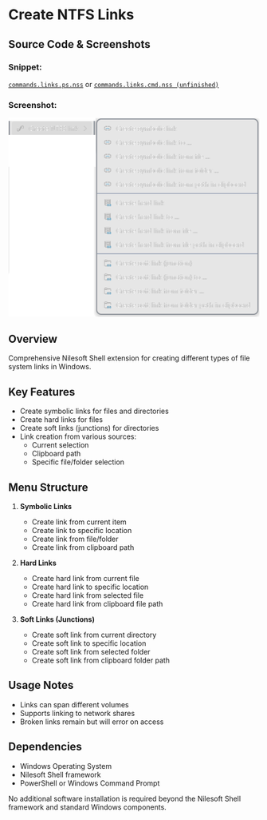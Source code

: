 # Create NTFS Links

## Source Code & Screenshots

### Snippet:
[`commands.links.ps.nss`](/ex3.multifunction/commands.links.ps.nss)
or
[`commands.links.cmd.nss (unfinished)`](/ex3.multifunction/commands.links.cmd.nss)

### Screenshot:
![Screenshot 1](/ex3.multifunction/commands.links.png)

## Overview

Comprehensive Nilesoft Shell extension for creating different types of file system links in Windows.

## Key Features
- Create symbolic links for files and directories
- Create hard links for files
- Create soft links (junctions) for directories
- Link creation from various sources:
  - Current selection
  - Clipboard path
  - Specific file/folder selection

## Menu Structure
1. **Symbolic Links**
   - Create link from current item
   - Create link to specific location
   - Create link from file/folder
   - Create link from clipboard path

2. **Hard Links**
   - Create hard link from current file
   - Create hard link to specific location
   - Create hard link from selected file
   - Create hard link from clipboard file path

3. **Soft Links (Junctions)**
   - Create soft link from current directory
   - Create soft link to specific location
   - Create soft link from selected folder
   - Create soft link from clipboard folder path

## Usage Notes
- Links can span different volumes
- Supports linking to network shares
- Broken links remain but will error on access

## Dependencies
- Windows Operating System
- Nilesoft Shell framework
- PowerShell or Windows Command Prompt

No additional software installation is required beyond the Nilesoft Shell framework and standard Windows components.